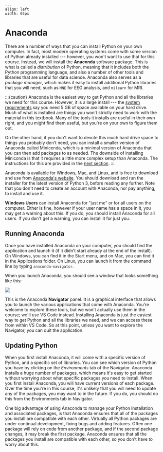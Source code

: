 ```{figure} images/anaconda.png
---
align: left
width: 65px
```
# Anaconda

There are a number of ways that you can install Python on your own computer. In fact, most modern operating systems come with some version of Python already installed --- however, you won't want to use that for this course. Instead, we will install the **Anaconda** software package. This is what is called a *distribution* of Python, meaning that it includes both the Python programming language, and also a number of other tools and libraries that are useful for data science. Anaconda also serves as a *package manager*, which makes it easy to install additional Python libraries that you will need, such as `MNE` for EEG analysis, and `nilearn` for MRI. 

:::{caution}
Anaconda is the easiest way to get Python and all the libraries we need for this course. However, it is a large install --- the [system requirements](https://docs.anaconda.com/anaconda/install/) say you need 5 GB of space available on your hard drive. Much of what is installed are things you won't strictly need to work with the material in this textbook. Many of the tools it installs are useful in their own right, and you might find them useful, but you're on your own to figure them out. 

On the other hand, if you don't want to devote this much hard drive space to things you probably don't need, you can install a smaller version of Anaconda called Miniconda, which is a minimal version of Anaconda that you can then add packages to as needed. The downside of installing Miniconda is that it requires a little more complex setup than Anaconda. The instructions for this are provided in the [next section](./miniconda).
:::

Anaconda is available for Windows, Mac, and Linux, and is free to download and use from [Anaconda's website](https://www.anaconda.com/). You should download and run the installer for the latest version of Python 3, before reading any further. Note that you don't need to create an account with Anaconda, nor pay anything, to install and use it.

**Windows Users** can install Anaconda for "just me" or for all users on the computer. Either is fine, however if your user name has a space in it, you may get a warning about this. If you do, you should install Anaconda for all users. If you don't get a warning, you can install it for just you.

## Running Anaconda
Once you have installed Anaconda on your computer, you should find the application and launch it (if it didn't start already at the end of the install). On Windows, you can find it in the Start menu, and on Mac, you can find it in the Applications folder. On Linux, you can launch it from the command line by typing `anaconda-navigator`. 

When you launch Anaconda, you should see a window that looks something like this:

![](./images/anaconda_navigator.png)

This is the Anaconda **Navigator** panel. It is a graphical interface that allows you to launch the various applications that come with Anaconda. You're welcome to explore these tools, but we won't actually use them in the course; we'll use VS Code instead. Installing Anaconda is just the easiest way to get Python and all the libraries we need, and we can access these from within VS Code. So at this point, unless you want to explore the Navigator, you can quit the application.

## Updating Python
When you first install Anaconda, it will come with a specific version of Python, and a specific set of libraries. You can see which version of Python you have by clicking on the *Environments* tab of the Navigator. Anaconda installs a huge number of packages, which means it's easy to get started without worrying about what specific packages you need to install. When you first install Anaconda, you will have current versions of each package. Over the time you're in this course, it's unlikely that you will need to update any of the packages, you may want to in the future. If you do, you should do this from the Environments tab in Navigator.

One big advantage of using Anaconda to manage your Python installation and associated packages, is that Anaconda ensures that all of the packages you install are compatible with each other. Virtually all Python packages are under continual development, fixing bugs and adding features. Often one package will rely on code from another package, and if the second package changes, it may break the first package. Anaconda ensures that all the packages you install are compatible with each other, so you don't have to worry about this. 